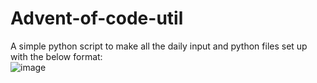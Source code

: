 # Advent-of-code-util
A simple python script to make all the daily input and python files set up with the below format: \
![image](https://user-images.githubusercontent.com/47962432/147120013-9499c3eb-7e46-4d18-9164-292f661573ae.png)
